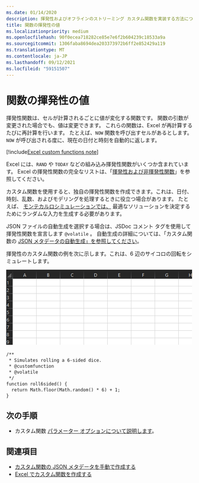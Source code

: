 ```yaml
---
ms.date: 01/14/2020
description: 揮発性およびオフラインのストリーミング カスタム関数を実装する方法について説明します。
title: 関数の揮発性の値
ms.localizationpriority: medium
ms.openlocfilehash: 90f0ecea718282ce85e7e6f2b604239c18533a9a
ms.sourcegitcommit: 1306faba8694dea203373972b6ff2e852429a119
ms.translationtype: MT
ms.contentlocale: ja-JP
ms.lasthandoff: 09/12/2021
ms.locfileid: "59151507"
---
```

# <a name="volatile-values-in-functions"></a>関数の揮発性の値

揮発性関数は、セルが計算されるごとに値が変化する関数です。 関数の引数が変更された場合でも、値は変更できます。 これらの関数は、Excel が再計算するたびに再計算を行います。 たとえば、`NOW` 関数を呼び出すセルがあるとします。 `NOW` が呼び出される度に、現在の日付と時刻を自動的に返します。

[!include[Excel custom functions note](../includes/excel-custom-functions-note.md)]

Excel には、`RAND` や `TODAY` などの組み込み揮発性関数がいくつか含まれています。 Excel の揮発性関数の完全なリストは、「[揮発性および非揮発性関数](/office/client-developer/excel/excel-recalculation#volatile-and-non-volatile-functions)」を参照してください。

カスタム関数を使用すると、独自の揮発性関数を作成できます。これは、日付、時刻、乱数、およびモデリングを処理するときに役立つ場合があります。 たとえば、 [モンテカルロシミュレーションでは、](https://en.wikipedia.org/wiki/Monte_Carlo_method) 最適なソリューションを決定するためにランダムな入力を生成する必要があります。

JSON ファイルの自動生成を選択する場合は、JSDoc コメント タグを使用して揮発性関数を宣言します `@volatile` 。 自動生成の詳細については、「カスタム関数の [JSON メタデータの自動生成」を参照してください](custom-functions-json-autogeneration.md)。

揮発性のカスタム関数の例を次に示します。これは、6 辺のサイコロの回転をシミュレートします。

![ランダムな値を返すカスタム関数を示す GIF を使用して、6 辺のサイコロのローリングをシミュレートします。](../images/six-sided-die.gif)

```JS
/**
 * Simulates rolling a 6-sided dice.
 * @customfunction
 * @volatile
 */
function roll6sided() {
  return Math.floor(Math.random() * 6) + 1;
}
```

## <a name="next-steps"></a>次の手順
* カスタム関数 [パラメーター オプションについて説明します](custom-functions-parameter-options.md)。

## <a name="see-also"></a>関連項目

* [カスタム関数の JSON メタデータを手動で作成する](custom-functions-json.md)
* [Excel でカスタム関数を作成する](custom-functions-overview.md)
